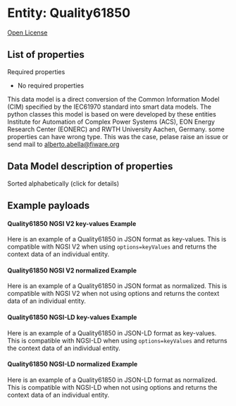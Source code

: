 Entity: Quality61850  
====================  
[Open License](https://github.com/smart-data-models//dataModel.EnergyCIM/blob/master/Quality61850/LICENSE.md)  

## List of properties  

Required properties  
- No required properties    
This data model is a direct conversion of the Common Information Model (CIM) specified by the IEC61970 standard into smart data models. The python classes this model is based on were developed by these entities Institute for Automation of Complex Power Systems (ACS), EON Energy Research Center (EONERC) and RWTH University Aachen, Germany. some properties can have wrong type. This was the case, pelase raise an issue or send mail to alberto.abella@fiware.org  
## Data Model description of properties  
Sorted alphabetically (click for details)  
## Example payloads    
#### Quality61850 NGSI V2 key-values Example    
Here is an example of a Quality61850 in JSON format as key-values. This is compatible with NGSI V2 when  using `options=keyValues` and returns the context data of an individual entity.  
#### Quality61850 NGSI V2 normalized Example    
Here is an example of a Quality61850 in JSON format as normalized. This is compatible with NGSI V2 when not using options and returns the context data of an individual entity.  
#### Quality61850 NGSI-LD key-values Example    
Here is an example of a Quality61850 in JSON-LD format as key-values. This is compatible with NGSI-LD when  using `options=keyValues` and returns the context data of an individual entity.  
#### Quality61850 NGSI-LD normalized Example    
Here is an example of a Quality61850 in JSON-LD format as normalized. This is compatible with NGSI-LD when not using options and returns the context data of an individual entity.  
